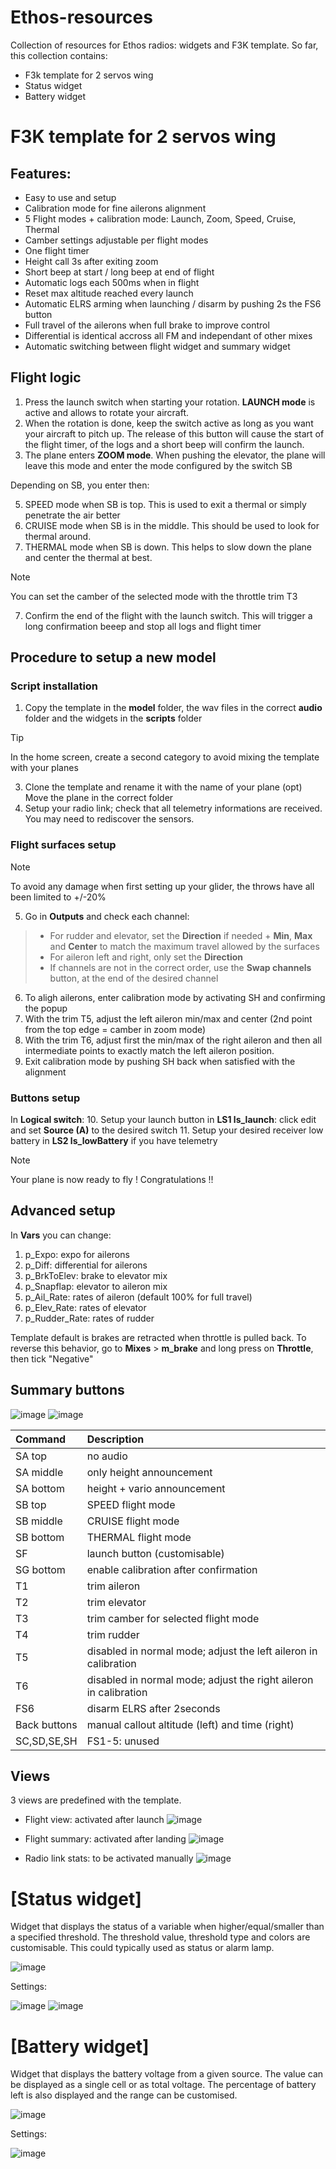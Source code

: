 # Ethos-resources
Collection of resources for Ethos radios: widgets and F3K template.
So far, this collection contains:

* F3k template for 2 servos wing
* Status widget
* Battery widget

# F3K template for 2 servos wing
## Features:
* Easy to use and setup
* Calibration mode for fine ailerons alignment
* 5 Flight modes + calibration mode: Launch, Zoom, Speed, Cruise, Thermal
* Camber settings adjustable per flight modes
* One flight timer
* Height call 3s after exiting zoom 
* Short beep at start / long beep at end of flight
* Automatic logs each 500ms when in flight
* Reset max altitude reached every launch
* Automatic ELRS arming when launching / disarm by pushing 2s the FS6 button
* Full travel of the ailerons when full brake to improve control 
* Differential is identical accross all FM and independant of other mixes
* Automatic switching between flight widget and summary widget

## Flight logic
1. Press the launch switch when starting your rotation. __LAUNCH mode__ is active and allows to rotate your aircraft. 
2. When the rotation is done, keep the switch active as long as you want your aircraft to pitch up. The release of this button will cause the start of the flight timer, of the logs and a short beep will confirm the launch.
3. The plane enters __ZOOM mode__. When pushing the elevator, the plane will leave this mode and enter the mode configured by the switch SB

Depending on SB, you enter then:

5. SPEED mode when SB is top. This is used to exit a thermal or simply penetrate the air better
6. CRUISE mode when SB is in the middle. This should be used to look for thermal around.
7. THERMAL mode when SB is down. This helps to slow down the plane and center the thermal at best.
> [!NOTE]
> You can set the camber of the selected mode with the throttle trim T3
7. Confirm the end of the flight with the launch switch. This will trigger a long confirmation beeep and stop all logs and flight timer

## Procedure to setup a new model
### Script installation
1. Copy the template in the __model__ folder, the wav files in the correct __audio__ folder and the widgets in the __scripts__ folder
> [!TIP]
> In the home screen, create a second category to avoid mixing the template with your planes
3. Clone the template and rename it with the name of your plane
(opt) Move the plane in the correct folder
4. Setup your radio link; check that all telemetry informations are received. You may need to rediscover the sensors.

### Flight surfaces setup
> [!NOTE]
> To avoid any damage when first setting up your glider, the throws have all been limited to +/-20%

5. Go in **Outputs** and check each channel:
> * For rudder and elevator, set the __Direction__ if needed + __Min__, __Max__ and __Center__ to match the maximum travel allowed by the surfaces
> * For aileron left and right, only set the __Direction__
> * If channels are not in the correct order, use the __Swap channels__ button, at the end of the desired channel
6. To aligh ailerons, enter calibration mode by activating SH and confirming the popup
7. With the trim T5, adjust the left aileron min/max and center (2nd point from the top edge = camber in zoom mode)
8. With the trim T6, adjust first the min/max of the right aileron and then all intermediate points to exactly match the left aileron position.
9. Exit calibration mode by pushing SH back when satisfied with the alignment

### Buttons setup
In __Logical switch__:
10. Setup your launch button in __LS1 ls_launch__: click edit and set __Source (A)__ to the desired switch
11. Setup your desired receiver low battery in __LS2 ls_lowBattery__ if you have telemetry

> [!NOTE]
> Your plane is now ready to fly ! Congratulations !!

## Advanced setup
In __Vars__ you can change:
1. p_Expo: expo for ailerons
2. p_Diff: differential for ailerons
3. p_BrkToElev: brake to elevator mix
4. p_Snapflap: elevator to aileron mix
5. p_Ail_Rate: rates of aileron (default 100% for full travel)
6. p_Elev_Rate: rates of elevator
7. p_Rudder_Rate: rates of rudder

Template default is brakes are retracted when throttle is pulled back.
To reverse this behavior, go to __Mixes__ > __m_brake__ and long press on __Throttle__, then tick "Negative" 

## Summary buttons

![image](https://github.com/user-attachments/assets/bd08ef5d-122c-4406-a583-b68dc323406b)
![image](https://github.com/user-attachments/assets/c27a1571-1b98-45e4-bcae-2ad50b28f5ce)

| Command | Description |
| :- | :- |
| SA top | no audio
| SA middle | only height announcement
| SA bottom | height + vario announcement
| SB top | SPEED flight mode
| SB middle | CRUISE flight mode
| SB bottom | THERMAL flight mode
| SF | launch button (customisable)
| SG bottom | enable calibration after confirmation
| T1 | trim aileron
| T2 | trim elevator
| T3 | trim camber for selected flight mode
| T4 | trim rudder
| T5 | disabled in normal mode; adjust the left aileron in calibration
| T6 | disabled in normal mode; adjust the right aileron in calibration
| FS6 | disarm ELRS after 2seconds
| Back buttons | manual callout altitude (left) and time (right)
SC,SD,SE,SH | FS1-5: unused



## Views
3 views are predefined with the template.
* Flight view: activated after launch
![image](https://github.com/user-attachments/assets/5787ebc0-3989-4c43-83df-0e3b4ae8c95c)

* Flight summary: activated after landing
![image](https://github.com/user-attachments/assets/dfacd18e-872f-42ad-bc36-65da8113128c)

* Radio link stats: to be activated manually
![image](https://github.com/user-attachments/assets/373b67ad-fd3b-4748-8d2f-92f854b907fb)






# [Status widget]
 
Widget that displays the status of a variable when higher/equal/smaller than a specified threshold.
The threshold value, threshold type and colors are customisable.
This could typically used as status or alarm lamp.

![image](https://github.com/user-attachments/assets/fc0b9ae6-b51d-4519-882c-3828750a4c2c)


Settings:

![image](https://github.com/user-attachments/assets/1d320d77-bdc7-4ccd-98d2-cd484a9d39ae)
![image](https://github.com/user-attachments/assets/88de0b1d-2acb-429a-b036-78ae3ce507d4)



# [Battery widget]
 
Widget that displays the battery voltage from a given source.
The value can be displayed as a single cell or as total voltage.
The percentage of battery left is also displayed and the range can be customised.

![image](https://github.com/user-attachments/assets/d9b9fa36-1d48-40e7-a304-f78a7e85206d)


Settings:

![image](https://github.com/user-attachments/assets/5958b519-0624-4d95-9fce-96180ecbbbd9)

